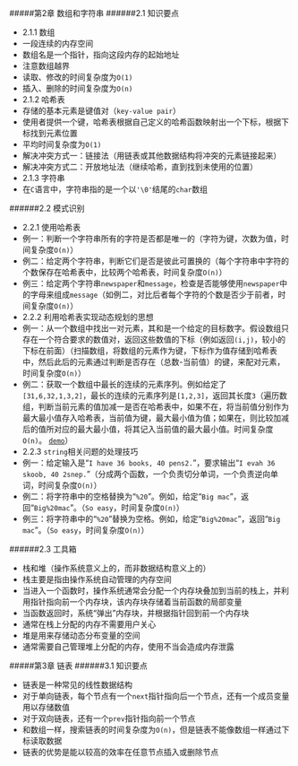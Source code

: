 #####第2章 数组和字符串
######2.1 知识要点

* 2.1.1 数组
 * 一段连续的内存空间
 * 数组名是一个指针，指向这段内存的起始地址
 * 注意数组越界
 * 读取、修改的时间复杂度为`O(1)`
 * 插入、删除的时间复杂度为`O(n)`
* 2.1.2 哈希表
 * 存储的基本元素是键值对（`key-value pair`）
 * 使用者提供一个键，哈希表根据自己定义的哈希函数映射出一个下标，根据下标找到元素位置
 * 平均时间复杂度为`O(1)`
 * 解决冲突方式一：链接法（用链表或其他数据结构将冲突的元素链接起来）
 * 解决冲突方式二：开放地址法（继续哈希，直到找到未使用的位置）
* 2.1.3 字符串
 * 在`C`语言中，字符串指的是一个以`'\0'`结尾的`char`数组

######2.2 模式识别

* 2.2.1 使用哈希表
 * 例一：判断一个字符串所有的字符是否都是唯一的（字符为键，次数为值，时间复杂度`O(n)`）
 * 例二：给定两个字符串，判断它们是否是彼此可置换的（每个字符串中字符的个数保存在哈希表中，比较两个哈希表，时间复杂度`O(n)`）
 * 例三：给定两个字符串`newspaper`和`message`，检查是否能够使用`newspaper`中的字母来组成`message`（如例二，对比后者每个字符的个数是否少于前者，时间复杂度`O(n)`）
* 2.2.2 利用哈希表实现动态规划的思想
 * 例一：从一个数组中找出一对元素，其和是一个给定的目标数字。假设数组只存在一个符合要求的数值对，返回这些数值的下标（例如返回`(i,j)`，较小的下标在前面）（扫描数组，将数组的元素作为键，下标作为值存储到哈希表中，然后此后的元素通过判断是否存在（总数-当前值）的键，来配对元素，时间复杂度`O(n)`）
 * 例二：获取一个数组中最长的连续的元素序列。例如给定了`[31,6,32,1,3,2]`，最长的连续的元素序列是`[1,2,3]`，返回其长度`3`（遍历数组，判断当前元素的值加减一是否在哈希表中，如果不在，将当前值分别作为最大最小值存入哈希表，当前值为键，最大最小值为值；如果在，则比较加减后的值所对应的最大最小值，将其记入当前值的最大最小值。时间复杂度`O(n)`。	[`demo`](https://github.com/smartdong/AlgorithmPractise/blob/master/Chips/FindLongestConsecutiveSequence.m)）
* 2.2.3 `string`相关问题的处理技巧
 * 例一：给定输入是“`I have 36 books, 40 pens2.`”，要求输出“`I evah 36 skoob, 40 2snep.`”（分成两个函数，一个负责切分单词，一个负责逆向单词，时间复杂度`O(n)`）
 * 例二：将字符串中的空格替换为“`%20`”。例如，给定“`Big mac`”，返回“`Big%20mac`”。（`So easy`，时间复杂度`O(n)`）
 * 例三：将字符串中的“`%20`”替换为空格。例如，给定“`Big%20mac`”，返回“`Big mac`”。（`So easy`，时间复杂度`O(n)`）

######2.3 工具箱

* 栈和堆（操作系统意义上的，而非数据结构意义上的）
 * 栈主要是指由操作系统自动管理的内存空间
 * 当进入一个函数时，操作系统通常会分配一个内存块叠加到当前的栈上，并利用指针指向前一个内存块，该内存块存储着当前函数的局部变量
 * 当函数返回时，系统“弹出”内存块，并根据指针回到前一个内存块
 * 通常在栈上分配的内存不需要用户关心
 * 堆是用来存储动态分布变量的空间
 * 通常需要自己管理堆上分配的内存，使用不当会造成内存泄露

#####第3章 链表
######3.1 知识要点

* 链表是一种常见的线性数据结构
* 对于单向链表，每个节点有一个`next`指针指向后一个节点，还有一个成员变量用以存储数值
* 对于双向链表，还有一个`prev`指针指向前一个节点
* 和数组一样，搜索链表的时间复杂度为`O(n)`，但是链表不能像数组一样通过下标读取数据
* 链表的优势是能以较高的效率在任意节点插入或删除节点
